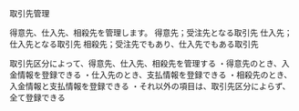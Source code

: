 取引先管理

得意先、仕入先、相殺先を管理します。
得意先；受注先となる取引先
仕入先；仕入先となる取引先
相殺先；受注先でもあり、仕入先でもある取引先

取引先区分によって、得意先、仕入先、相殺先を管理する
・得意先のとき、入金情報を登録できる
・仕入先のとき、支払情報を登録できる
・相殺先のとき、入金情報と支払情報を登録できる
・それ以外の項目は、取引先区分によらず、全て登録できる


